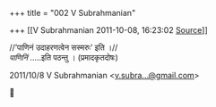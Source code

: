 +++
title = "002 V Subrahmanian"

+++
[[V Subrahmanian	2011-10-08, 16:23:02 [Source](https://groups.google.com/g/bvparishat/c/zMqorDY7SBs)]]



//’पाणिनं उदाहरणत्वेन सस्मरुः’ इति ।//  
*पाणिनिं* .....इति पठन्तु । (प्रमादकृतदोषः)  
  

2011/10/8 V Subrahmanian \<[v.subra...@gmail.com]()\>



